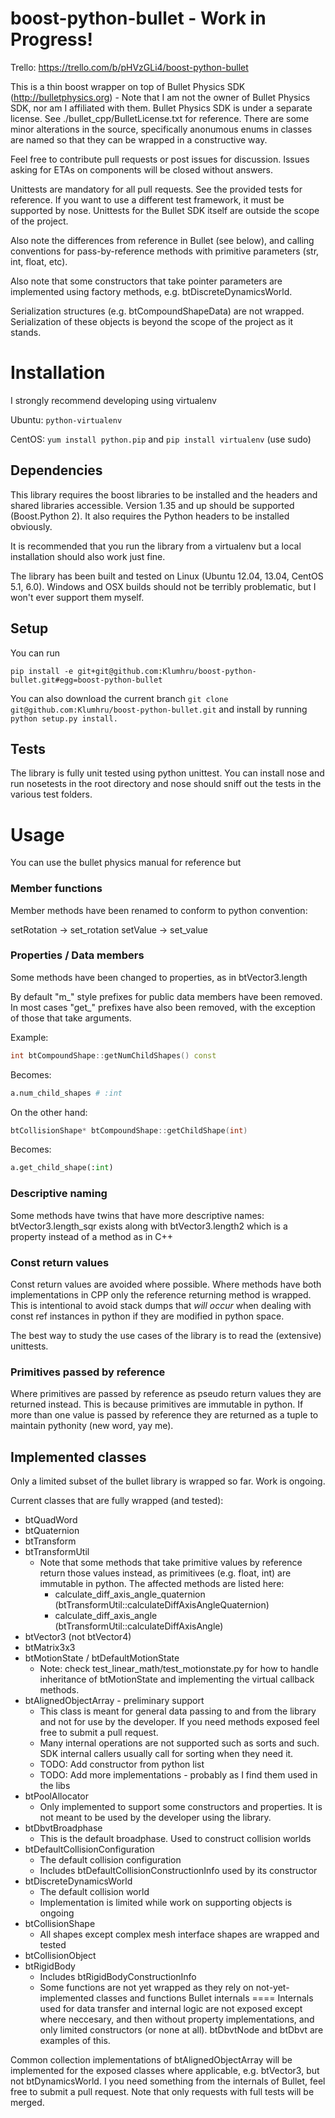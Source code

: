 boost-python-bullet - Work in Progress!
===================
Trello: https://trello.com/b/pHVzGLi4/boost-python-bullet

This is a thin boost wrapper on top of Bullet Physics SDK (http://bulletphysics.org) - Note that I am not the owner of Bullet Physics SDK, nor am I affiliated with them. Bullet Physics SDK is under a separate license. See ./bullet_cpp/BulletLicense.txt for reference. There are some minor alterations in the source, specifically anonumous enums in classes are named so that they can be wrapped in a constructive way.

Feel free to contribute pull requests or post issues for discussion. Issues asking for ETAs on components will be closed without answers.

Unittests are mandatory for all pull requests. See the provided tests for reference. If you want to use a different test framework, it must be supported by nose. Unittests for the Bullet SDK itself are outside the scope of the project.

Also note the differences from reference in Bullet (see below), and calling conventions for pass-by-reference methods with primitive parameters (str, int, float, etc).

Also note that some constructors that take pointer parameters are implemented using factory methods, e.g. btDiscreteDynamicsWorld.

Serialization structures (e.g. btCompoundShapeData) are not wrapped. Serialization of these objects is beyond the scope of the project as it stands.

# Installation

I strongly recommend developing using virtualenv

Ubuntu: ```python-virtualenv```

CentOS: ```yum install python.pip``` and ```pip install virtualenv``` (use sudo)

## Dependencies

This library requires the boost libraries to be installed and the headers and shared libraries accessible. Version 1.35 and up should be supported (Boost.Python 2). It also requires the Python headers to be installed obviously.

It is recommended that you run the library from a virtualenv but a local installation should also work just fine.

The library has been built and tested on Linux (Ubuntu 12.04, 13.04, CentOS 5.1, 6.0). Windows and OSX builds should not be terribly problematic, but I won't ever support them myself.

## Setup

You can run
```
pip install -e git+git@github.com:Klumhru/boost-python-bullet.git#egg=boost-python-bullet
```
You can also download the current branch ```git clone git@github.com:Klumhru/boost-python-bullet.git``` and install by running ```python setup.py install.```

## Tests

The library is fully unit tested using python unittest. You can install nose and run nosetests in the root directory and nose should sniff out the tests in the various test folders.

# Usage

You can use the bullet physics manual for reference but

### Member functions

Member methods have been renamed to conform to python convention:

setRotation -> set_rotation
setValue -> set_value

### Properties / Data members

Some methods have been changed to properties, as in btVector3.length

By default "m_" style prefixes for public data members have been removed. In most cases "get_" prefixes have also been removed, with the exception of those that take arguments.

Example:

```C++
int btCompoundShape::getNumChildShapes() const
```
Becomes:
```Python
a.num_child_shapes # :int
```

On the other hand:
```C++
btCollisionShape* btCompoundShape::getChildShape(int)
```
Becomes:
```Python
a.get_child_shape(:int)
```

### Descriptive naming

Some methods have twins that have more descriptive names: btVector3.length_sqr
exists along with btVector3.length2 which is a property instead of a method as in
C++

### Const return values

Const return values are avoided where possible. Where methods have both implementations in CPP only the reference returning method is wrapped. This is intentional to avoid stack dumps that *will occur* when dealing with const ref instances in python if they are modified in python space.

The best way to study the use cases of the library is to read the (extensive) unittests.

### Primitives passed by reference

Where primitives are passed by reference as pseudo return values they are returned instead. This is because primitives are immutable in python. If more than one value is passed by reference they are returned as a tuple to maintain pythonity (new word, yay me).

## Implemented classes

Only a limited subset of the bullet library is wrapped so far. Work is ongoing.

Current classes that are fully wrapped (and tested):

* btQuadWord
* btQuaternion
* btTransform
* btTransformUtil
  * Note that some methods that take primitive values by reference return those values instead, as primitivees (e.g. float, int) are immutable in python. The affected methods are listed here:
    * calculate_diff_axis_angle_quaternion (btTransformUtil::calculateDiffAxisAngleQuaternion)
    * calculate_diff_axis_angle (btTransformUtil::calculateDiffAxisAngle)
* btVector3 (not btVector4)
* btMatrix3x3
* btMotionState / btDefaultMotionState
  * Note: check test_linear_math/test_motionstate.py for how to handle inheritance of btMotionState and implementing the virtual callback methods.
* btAlignedObjectArray - preliminary support
  * This class is meant for general data passing to and from the library and not for use by the developer. If you need methods exposed feel free to submit a pull request.
  * Many internal operations are not supported such as sorts and such. SDK internal callers usually call for sorting when they need it.
  * TODO: Add constructor from python list
  * TODO: Add more implementations - probably as I find them used in the libs
* btPoolAllocator
  * Only implemented to support some constructors and properties. It is not meant to be used by the developer using the library.
* btDbvtBroadphase
  * This is the default broadphase. Used to construct collision worlds
* btDefaultCollisionConfiguration
  * The default collision configuration
  * Includes btDefaultCollisionConstructionInfo used by its constructor
* btDiscreteDynamicsWorld
  * The default collision world
  * Implementation is limited while work on supporting objects is ongoing
* btCollisionShape
  * All shapes except complex mesh interface shapes are wrapped and tested
* btCollisionObject
* btRigidBody
  * Includes btRigidBodyConstructionInfo
  * Some functions are not yet wrapped as they rely on not-yet-implemented classes and functions
Bullet internals
====
Internals used for data transfer and internal logic are not exposed except where neccesary, and then without property implementations, and only limited constructors (or none at all). btDbvtNode and btDbvt are examples of this.

Common collection implementations of btAlignedObjectArray will be implemented for the exposed classes where applicable, e.g. btVector3, but not btDynamicsWorld. I you need something from the internals of Bullet, feel free to submit a pull request. Note that only requests with full tests will be merged.
